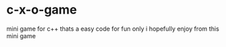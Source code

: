 # c-x-o-game
mini game for c++ thats a easy code for fun only i hopefully enjoy from this mini game 
